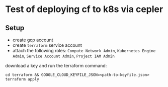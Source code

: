 # Test of deploying cf to k8s via cepler

## Setup

- create gcp account
- create `terraform` service account
- attach the following roles: `Compute Network Admin`, `Kubernetes Engine Admin`, `Service Account Admin`, `Project IAM Admin`

download a key and run the terraform command:
```
cd terraform && GOOGLE_CLOUD_KEYFILE_JSON=<path-to-keyfile.json> terraform apply
```
